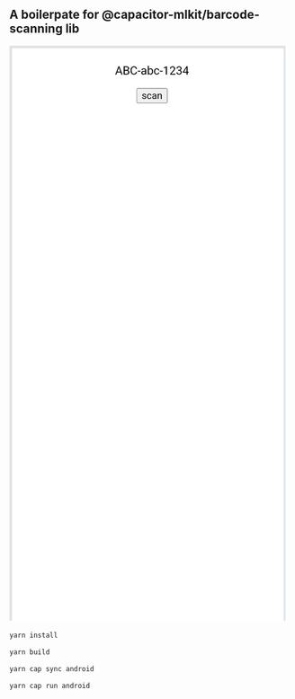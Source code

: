 ## A boilerpate for @capacitor-mlkit/barcode-scanning lib

![screenshot](image.png)

```
yarn install
```

```
yarn build
```

```
yarn cap sync android
```

```
yarn cap run android
```